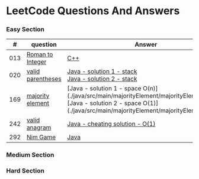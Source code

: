 # LeetCode Questions And Answers

### Easy Section 
| # | question | Answer | LeetCode Link | 
|---| ----- | -------- | ------ | 
|013|[Roman to Integer]()| [C++](./cpp/013RomanToInteger.cpp)| [Roman to Integer](https://leetcode.com/problems/roman-to-integer/)|
|020|[valid parentheses](./java/src/main/validParentheses/question.md) | [Java - solution 1 - stack](./java/src/main/validParentheses/validParentheses1.java)  <br/> [Java - solution 2 - stack](./java/src/main/validParentheses/validParentheses2.java)| [valid parenthese](https://leetcode.com/problems/valid-parentheses/)|
|169|[majority element](./java/src/main/majorityElement/question.md) | [Java - solution 1 - space O(n)] (./java/src/main/majorityElement/majorityElement1.java) <br/> [Java - solution 2 - space O(1)] (./java/src/main/majorityElement/majorityElement2.java)| [majority element] (https://leetcode.com/problems/majority-element/)|
|242|[valid anagram](./java/src/main/validAnagram/question.md)| [Java - cheating solution - O(1)](./java/src/main/validAnagram/ValidAnagramWrongSolution.java)| [valid anagram](https://leetcode.com/problems/valid-anagram/)|
|292|[Nim Game](./java/src/main/nimGame/Question.md) | [Java](./java/src/main/nimGame/nimGame.java)| [Nim Game](https://leetcode.com/problems/nim-game/)|

### Medium Section 

### Hard Section
